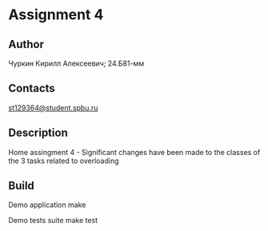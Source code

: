 # Assignment 4
## Author
Чуркин Кирилл Алексеевич; 24.Б81-мм
## Contacts
st129364@student.spbu.ru
## Description
Home assingment 4 - Significant changes have been made to the classes of the 3 tasks related to overloading
## Build
Demo application
make

Demo tests suite
make test
